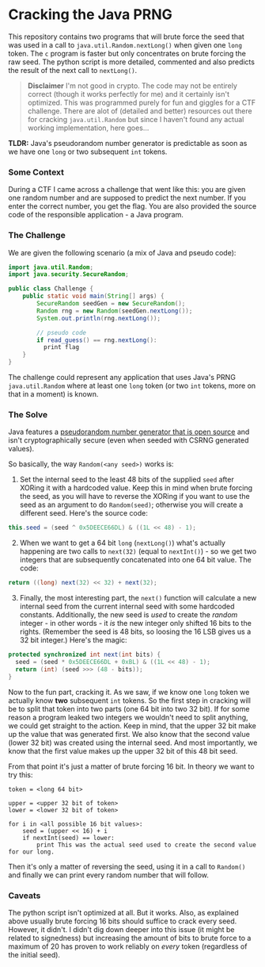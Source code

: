 # Cracking the Java PRNG

This repository contains two programs that will brute force the seed that was used in a call to `java.util.Random.nextLong()` when given one `long` token. The `c` program is faster but only concentrates on brute forcing the raw seed. The python script is more detailed, commented and also predicts the result of the next call to `nextLong()`.

> **Disclaimer** I'm not good in crypto. The code may not be entirely correct (though it works perfectly for me) and it certainly isn't optimized. This was programmed purely for fun and giggles for a CTF challenge. There are alot of (detailed and better) resources out there for cracking `java.util.Random` but since I haven't found any actual working implementation, here goes...

**TLDR:** Java's pseudorandom number generator is predictable as soon as we have one `long` or two subsequent `int` tokens.

### Some Context

During a CTF I came across a challenge that went like this: you are given one random number and are supposed to predict the next number. If you enter the correct number, you get the flag. You are also provided the source code of the responsible application - a Java program.

### The Challenge

We are given the following scenario (a mix of Java and pseudo code):

```java
import java.util.Random;
import java.security.SecureRandom;

public class Challenge {
    public static void main(String[] args) {
        SecureRandom seedGen = new SecureRandom();
        Random rng = new Random(seedGen.nextLong());
        System.out.println(rng.nextLong());

        // pseudo code
        if read_guess() == rng.nextLong():
          print flag
    }
}

```

The challenge could represent any application that uses Java's PRNG `java.util.Random` where at least one `long` token (or two `int` tokens, more on that in a moment) is known.

### The Solve

Java features a [pseudorandom number generator that is open source](https://developer.classpath.org/doc/java/util/Random-source.html) and isn't cryptographically secure (even when seeded with CSRNG generated values). 

So basically, the way `Random(<any seed>)` works is:

1. Set the internal seed to the least 48 bits of the supplied `seed` after XORing it with a hardcoded value. Keep this in mind when brute forcing the seed, as you will have to reverse the XORing if you want to use the seed as an argument to do `Random(seed)`; otherwise you will create a different seed. Here's the source code:
  ```java
  this.seed = (seed ^ 0x5DEECE66DL) & ((1L << 48) - 1);
  ```
2. When we want to get a 64 bit `long` (`nextLong()`) what's actually happening are two calls to `next(32)` (equal to `nextInt()`) - so we get two integers that are subsequently concatenated into one 64 bit value. The code:
  ```java
  return ((long) next(32) << 32) + next(32);
  ```
3. Finally, the most interesting part, the `next()` function will calculate a new internal seed from the current internal seed with some hardcoded constants. Additionally, the new seed is *used* to create the *random* integer - in other words - it *is* the new integer only shifted 16 bits to the rights. (Remember the seed is 48 bits, so loosing the 16 LSB gives us a 32 bit integer.) Here's the magic:
  ```java
  protected synchronized int next(int bits) {
    seed = (seed * 0x5DEECE66DL + 0xBL) & ((1L << 48) - 1);
    return (int) (seed >>> (48 - bits));
  }
  ```
Now to the fun part, cracking it. As we saw, if we know one `long` token we actually know **two** subsequent `int` tokens. So the first step in cracking will be to split that token into two parts (one 64 bit into two 32 bit). If for some reason a program leaked two integers we wouldn't need to split anything, we could get straight to the action. Keep in mind, that the upper 32 bit make up the value that was generated first. We also know that the second value (lower 32 bit) was created using the internal seed. And most importantly, we know that the first value makes up the upper 32 bit of this 48 bit seed.

From that point it's just a matter of brute forcing 16 bit. In theory we want to try this:
```
token = <long 64 bit>

upper = <upper 32 bit of token>
lower = <lower 32 bit of token>

for i in <all possible 16 bit values>:
	seed = (upper << 16) + i
	if nextInt(seed) == lower:
		print This was the actual seed used to create the second value for our long. 
```
Then it's only a matter of reversing the seed, using it in a call to `Random()` and finally we can print every random number that will follow.

### Caveats

The python script isn't optimized at all. But it works. Also, as explained above usually brute forcing 16 bits should suffice to crack every seed. However, it didn't. I didn't dig down deeper into this issue (it might be related to signedness) but increasing the amount of bits to brute force to a maximum of 20 has proven to work reliably on *every* token (regardless of the initial seed).
